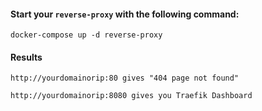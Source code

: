 #### Start your `reverse-proxy` with the following command:

```
docker-compose up -d reverse-proxy
```
#### Results

```
http://yourdomainorip:80 gives "404 page not found"

http://yourdomainorip:8080 gives you Traefik Dashboard
```
